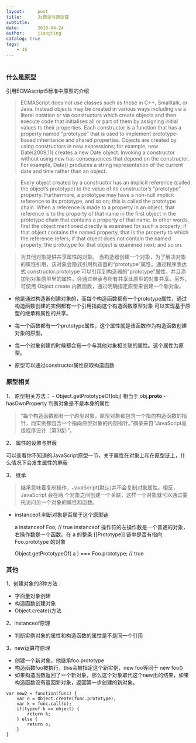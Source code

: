 ```yaml
---
layout:     post
title:      Js原型与原型链
subtitle:
date:       2018-04-24
author:     jiangting
catalog: true
tags:
    - JS
---
```

#

### 什么是原型

引用ECMAscript5标准中原型的介绍

>ECMAScript does not use classes such as those in C++, Smalltalk, or Java. Instead objects may be created in various ways including via a literal notation or via constructors which create objects and then execute code that initialises all or part of them by assigning initial values to their properties. Each constructor is a function that has a property named “prototype” that is used to implement prototype-based inheritance and shared properties. Objects are created by using constructors in new expressions; for example, new Date(2009,11) creates a new Date object. Invoking a constructor without using new has consequences that depend on the constructor. For example, Date() produces a string representation of the current date and time rather than an object.

>Every object created by a constructor has an implicit reference (called the object’s prototype) to the value of its constructor’s “prototype” property. Furthermore, a prototype may have a non-null implicit reference to its prototype, and so on; this is called the prototype chain. When a reference is made to a property in an object, that reference is to the property of that name in the first object in the prototype chain that contains a property of that name. In other words, first the object mentioned directly is examined for such a property; if that object contains the named property, that is the property to which the reference refers; if that object does not contain the named property, the prototype for that object is examined next; and so on.

>  为其他对象提供共享属性的对象。
> 当构造器创建一个对象，为了解决对象的属性引用，该对象会隐式引用构造器的“prototype”属性。通过程序表达式 constructor.prototype 可以引用到构造器的“prototype”属性，并且添加到对象原型里的属性，会通过继承与所有共享此原型的对象共享。另外，可使用 Object.create 内置函数，通过明确指定原型来创建一个新对象。
- 他是通过构造器创建对象的，而每个构造函数都有一个prototype属性，通过构造函数创建的实例都有一个引用指向这个构造函数原型对象
可以实现基于原型的继承和属性的共享。

- 每一个函数都有一个prototype属性，这个属性就是该函数作为构造函数创建对象的原型。
- 每一个对象创建的时候都会有一个与其他对象相关联的属性。这个属性为原型。
- 原型可以通过constructor属性获取构造函数

### 原型相关

1、 原型相关方法：
    - Object.getPrototypeOf(obj) 相当于 obj.__proto__
    - hasOwnProperty 判断对象是不是本身的属性

> “每个构造函数都有一个原型对象，原型对象都包含一个指向构造函数的指针，而实例都包含一个指向原型对象的内部指针。”摘录来自“JavaScript高级程序设计（第3版）”。

2、 属性的设置与屏蔽

  可以查看你不知道的JavaScript原型一节，关于属性在对象上和在原型链上，什么情况下会发生属性的屏蔽

3、 继承
  > 继承意味着复制操作，JavaScript(默认)并不会复制对象属性。相反，JavaScript 会在两 个对象之间创建一个关联，这样一个对象就可以通过委托访问另一个对象的属性和函数。
  - instanceof:判断对象是否属于这个原型链

    a instanceof Foo; // true
    instanceof 操作符的左操作数是一个普通的对象，右操作数是一个函数。在 a 的整条 [[Prototype]] 链中是否有指向 Foo.prototype 的对象

    Object.getPrototypeOf( a ) === Foo.prototype; // true

### 其他

1、创建对象的3种方法：
- 字面量对象创建
- 构造函数创建对象
- Object.create()方法

2、instanceof原理

- 判断实例对象的属性和构造函数的属性是不是同一个引用

3、new运算符原理

 - 创建一个新对象，他继承foo.prototype
 - 构造函数foo被执行，this会被指定这个新实例，new foo等同于 new foo()
 - 如果构造函数返回了一个新对象，那么这个对象取代这个new出的结果，如果构造函数没有返回新对象，返回第一步创建的新对象。
```
var new2 = function(func) {
    var o = Object.create(func.prototype);
    var k = func.call(o);
    if(typeof k == object) {
        return k;
    } else {
        return o;
    }
}

```


